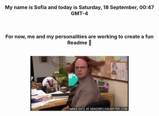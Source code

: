 


<div align="center">
<h3 >My name is Sofia and today is Saturday, 18 September, 00:47 GMT-4</h3><br>
<h3 >For now, me and my personalities are working to create a fun Readme 👋
</h3><br>
<img src='img/dwight.gif' alt='working...'/>
</div>
